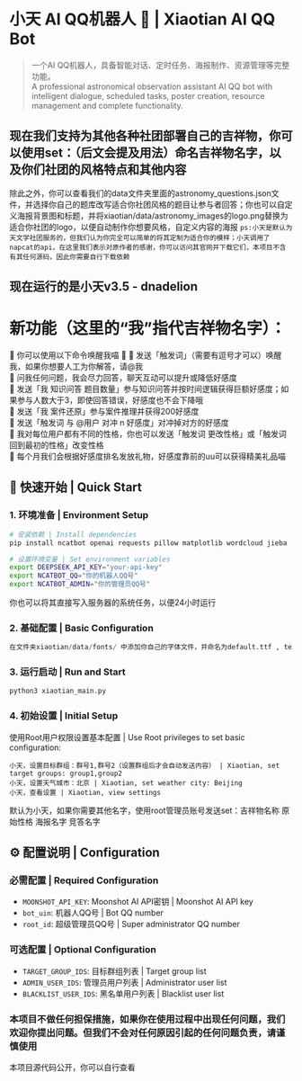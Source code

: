 # 小天 AI QQ机器人 🤖 | Xiaotian AI QQ Bot

> 一个AI QQ机器人，具备智能对话、定时任务、海报制作、资源管理等完整功能。  
> A professional astronomical observation assistant AI QQ bot with intelligent dialogue, scheduled tasks, poster creation, resource management and complete functionality.


## 现在我们支持为其他各种社团部署自己的吉祥物，你可以使用set：（后文会提及用法）命名吉祥物名字，以及你们社团的风格特点和其他内容
除此之外，你可以查看我们的data文件夹里面的astronomy_questions.json文件，并选择你自己的题库改写适合你社团风格的题目让参与者回答；你也可以自定义海报背景图和标题，并将xiaotian/data/astronomy_images的logo.png替换为适合你社团的logo，以便自动制作你想要风格，自定义内容的海报
```ps:小天是默认为天文学社团服务的，但我们认为你完全可以简单的将其定制为适合你的模样；小天调用了napcat的api，在这里我们表示对原作者的感谢，你可以访问其官网并下载它们，本项目不含有其任何源码，因此你需要自行下载依赖```

## 现在运行的是小天v3.5 - dnadelion 
# 新功能（这里的“我”指代吉祥物名字）：
🌸 你可以使用以下命令唤醒我喵 🌸
🐣 发送「触发词」（需要有逗号才可以）唤醒我，如果你想要人工为你解答，请@我  
🧸 问我任何问题，我会尽力回答，聊天互动可以提升或降低好感度  
🎀 发送「我 知识问答 题目数量」参与知识问答并按时间逻辑获得巨额好感度；如果参与人数大于3，即使回答错误，好感度也不会下降哦  
🎀 发送「我 案件还原」参与案件推理并获得200好感度  
🍭 发送「触发词 与 @用户 对冲 n 好感度」对冲掉对方的好感度  
🐰 我对每位用户都有不同的性格，你也可以发送「触发词 更改性格」或「触发词 回到最初的性格」改变性格  
💖 每个月我们会根据好感度排名发放礼物，好感度靠前的uu可以获得精美礼品喵  
## 🚀 快速开始 | Quick Start

### 1. 环境准备 | Environment Setup
```bash
# 安装依赖 | Install dependencies
pip install ncatbot openai requests pillow matplotlib wordcloud jieba

# 设置环境变量 | Set environment variables
export DEEPSEEK_API_KEY="your-api-key"
export NCATBOT_QQ="你的机器人QQ号"
export NCATBOT_ADMIN="你的管理员QQ号"
```
你也可以将其直接写入服务器的系统任务，以便24小时运行
### 2. 基础配置 | Basic Configuration
```python
在文件夹xiaotian/data/fonts/ 中添加你自己的字体文件，并命名为default.ttf , text.TTF , art.TTF , ciyun.TTF；此配置用于生成海报，如果字体本身不支持中文，则海报内中文会乱码
```


### 3. 运行启动 | Run and Start
```bash
python3 xiaotian_main.py
```

### 4. 初始设置 | Initial Setup
使用Root用户权限设置基本配置 | Use Root privileges to set basic configuration:
```
小天，设置目标群组：群号1,群号2（设置群组后才会自动发送内容） | Xiaotian, set target groups: group1,group2
小天，设置天气城市：北京 | Xiaotian, set weather city: Beijing  
小天，查看设置 | Xiaotian, view settings
```
默认为小天，如果你需要其他名字，使用root管理员账号发送set：吉祥物名称 原始性格 海报名字 竞答名字
## ⚙️ 配置说明 | Configuration

### 必需配置 | Required Configuration
- `MOONSHOT_API_KEY`: Moonshot AI API密钥 | Moonshot AI API key
- `bot_uin`: 机器人QQ号 | Bot QQ number
- `root_id`: 超级管理员QQ号 | Super administrator QQ number

### 可选配置 | Optional Configuration
- `TARGET_GROUP_IDS`: 目标群组列表 | Target group list
- `ADMIN_USER_IDS`: 管理员用户列表 | Administrator user list
- `BLACKLIST_USER_IDS`: 黑名单用户列表 | Blacklist user list


### 本项目不做任何担保措施，如果你在使用过程中出现任何问题，我们欢迎你提出问题。但我们不会对任何原因引起的任何问题负责，请谨慎使用
本项目源代码公开，你可以自行查看